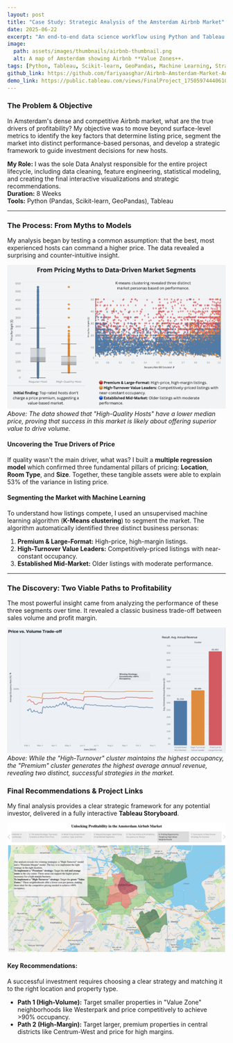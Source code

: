 ```yaml
---
layout: post
title: "Case Study: Strategic Analysis of the Amsterdam Airbnb Market"
date: 2025-06-22
excerpt: "An end-to-end data science workflow using Python and Tableau to analyze the Amsterdam Airbnb market, from data wrangling to predictive modeling and strategic recommendation."
image:
  path: assets/images/thumbnails/airbnb-thumbnail.png
  alt: A map of Amsterdam showing Airbnb **Value Zones++.
tags: [Python, Tableau, Scikit-learn, GeoPandas, Machine Learning, Strategy]
github_link: https://github.com/fariyaasghar/Airbnb-Amsterdam-Market-Analysis
demo_link: https://public.tableau.com/views/FinalProject_17505974440610/Story1?:language=en-GB&:sid=&:redirect=auth&:display_count=n&:origin=viz_share_link
---
```


### The Problem & Objective
In Amsterdam's dense and competitive Airbnb market, what are the true drivers of profitability? My objective was to move beyond surface-level metrics to identify the key factors that determine listing price, segment the market into distinct performance-based personas, and develop a strategic framework to guide investment decisions for new hosts.

**My Role:** I was the sole Data Analyst responsible for the entire project lifecycle, including data cleaning, feature engineering, statistical modeling, and creating the final interactive visualizations and strategic recommendations.  
**Duration:** 8 Weeks  
**Tools:** Python (Pandas, Scikit-learn, GeoPandas), Tableau

---

### The Process: From Myths to Models

My analysis began by testing a common assumption: that the best, most experienced hosts can command a higher price. The data revealed a surprising and counter-intuitive insight.

<!-- ACTION: Place your "Host Quality vs Price" dashboard screenshot in /assets/images/ and name it airbnb-quality-price.png -->
![A dashboard showing that high-quality hosts have a lower median price](/assets/images/airbnb-quality-price.png)
*Above: The data showed that "High-Quality Hosts" have a lower median price, proving that success in this market is likely about offering superior value to drive volume.*

#### Uncovering the True Drivers of Price
If quality wasn't the main driver, what was? I built a **multiple regression model** which confirmed three fundamental pillars of pricing: **Location**, **Room Type**, and **Size**. Together, these tangible assets were able to explain 53% of the variance in listing price.

#### Segmenting the Market with Machine Learning
To understand how listings compete, I used an unsupervised machine learning algorithm (**K-Means clustering**) to segment the market. The algorithm automatically identified three distinct business personas:
1.  **Premium & Large-Format:** High-price, high-margin listings.
2.  **High-Turnover Value Leaders:** Competitively-priced listings with near-constant occupancy.
3.  **Established Mid-Market:** Older listings with moderate performance.

---

### The Discovery: Two Viable Paths to Profitability

The most powerful insight came from analyzing the performance of these three segments over time. It revealed a classic business trade-off between sales volume and profit margin.

<!-- ACTION: Place your "Price vs. Volume" dashboard screenshot in /assets/images/ and name it airbnb-price-volume.png -->
![A dashboard showing the price vs. volume trade-off between market segments](/assets/images/airbnb-price-volume.png)
*Above: While the "High-Turnover" cluster maintains the highest occupancy, the "Premium" cluster generates the highest average annual revenue, revealing two distinct, successful strategies in the market.*

### Final Recommendations & Project Links

My final analysis provides a clear strategic framework for any potential investor, delivered in a fully interactive **Tableau Storyboard**.

<!-- ACTION: Place your final "Executive Summary" dashboard screenshot in /assets/images/ -->
![Screenshot of the final interactive Tableau Storyboard for the Airbnb analysis](/assets/images/airbnb-dashboard.png)

#### Key Recommendations:
A successful investment requires choosing a clear strategy and matching it to the right location and property type.
- **Path 1 (High-Volume):** Target smaller properties in "Value Zone" neighborhoods like Westerpark and price competitively to achieve >90% occupancy.
- **Path 2 (High-Margin):** Target larger, premium properties in central districts like Centrum-West and price for high margins.
